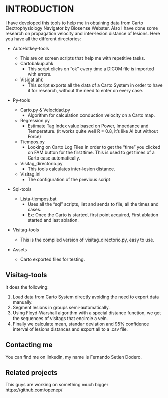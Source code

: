 
# INTRODUCTION
I have developed this tools to help me in obtaining data from Carto Electrophysiology Navigator by Biosense Webster. 
Also I have done some research on propagation velocity and inter-lesion distance of lesions. 
Here you have all the different directories:


* AutoHotkey-tools
    * This are on screen scripts that help me with repetitive tasks. 
    * Cartobakup.ahk
        * This script clicks on “ok” every time a DICOM file is imported with errors. 
    * Visigat.ahk
        * This script exports all the data of a Carto System in order to have it for research, without the need to enter on every case. 

* Py-tools
    * Carto.py & Velocidad.py        
        * Algorithm for calculation conduction velocity on a Carto map. 
    * Regression.py
        * Estimate Tag Index value based on Power, Impedance and Temperature. (it works quite well R = 0.8, it’s like AI but without Force)
    * Tiempos.py
        * Looking on Carto Log Files in order to get the “time” you clicked on FAM button for the first time. This is used to get times of a Carto case automatically. 
    * Visitag_directorio.py
        * This tools calculates inter-lesion distance. 
    * Visitag.ini
        * The configuration of the previous script

* Sql-tools
    * Lista-tiempos.bat
        * Uses all the “sql” scripts, list and sends to file, all the times and cases. 
        * Ex: Once the Carto is started, first point acquired, First ablation started and last ablation. 
        
*	Visitag-tools
    * This is the compiled version of visitag_directorio.py, easy to use. 

* Assets
    * Carto exported files for testing. 


## Visitag-tools

It does the following:

1.	Load data from Carto System directly avoiding the need to export data manually. 
2.	Segment lesions in groups semi-automatically.
3.	Using Floyd-Warshall algorithm with a special distance function, we get the sequences of visitags that encircle a vein. 
4.  Finally we calculate mean, standar deviation and 95% confidence interval of lesions distances and export all to a .csv file. 

## Contacting me

You can find me on linkedin, my name is Fernando Setien Dodero.  

## Related projects

This guys are working on something much bigger https://github.com/openep/
